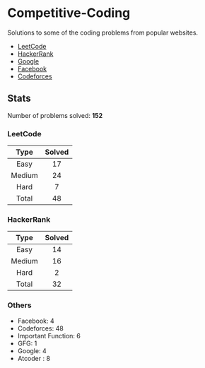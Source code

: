 # Competitive-Coding

Solutions to some of the coding problems from popular websites.

*	[LeetCode](LeetCode/ "LeetCode")
*	[HackerRank](HackerRank/ "HackerRank")
*	[Google](Google/ "Google's Coding Competitions")
*	[Facebook](Facebook/ "Facebook's Coding Competitions")
*	[Codeforces](Codeforces/ "Codeforces")

## Stats

Number of problems solved: **152**

### LeetCode

| Type   | Solved |
|:------:|:------:|
| Easy   | 17     |
| Medium | 24     |
| Hard   | 7      |
| Total  | 48     |

### HackerRank

| Type   | Solved |
|:------:|:------:|
| Easy 	 | 14     |
| Medium | 16     |
| Hard 	 | 2      |
| Total	 | 32     |


### Others

* Facebook: 4
* Codeforces: 48
* Important Function: 6
* GFG: 1
* Google: 4
* Atcoder : 8